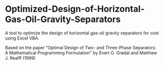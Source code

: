 # Optimized-Design-of-Horizontal-Gas-Oil-Gravity-Separators

A tool to optimize the design  of horizontal gas-oil gravity separators for cost using Excel VBA.

Based on the paper "Optimal Design of Two- and Three-Phase Separators: A Mathematical Programming Formulation" by Evert O. Grødal and Matthew J. Realff (1999)
